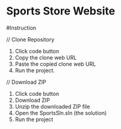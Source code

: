 # Sports Store Website

#Instruction

// Clone Repository
1. Click code button
2. Copy the clone web URL
3. Paste the copied clone web URL
4. Run the project.

// Download ZIP
1. Click code button
2. Download ZIP
3. Unzip the downloaded ZIP file
4. Open the SportsSln.sln (the solution)
5. Run the project
